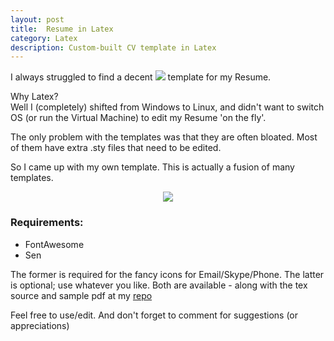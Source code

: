 ```yaml
---
layout: post
title:  Resume in Latex
category: Latex 
description: Custom-built CV template in Latex
---
```


I always struggled to find a decent <img src="https://render.githubusercontent.com/render/math?math=\LaTeX"> template for my Resume. 

Why Latex?  
Well I (completely) shifted from Windows to Linux, and didn't want to switch OS (or run the Virtual Machine) to edit my Resume 'on the fly'.

The only problem with the templates was that they are often bloated. Most of them have extra .sty files that need to be edited.

So I came up with my own template. This is actually a fusion of many templates. 

<p align="center">
<img align="center" src="https://github.com/mmg10/mmg10.github.io/raw/master/assets/img/cv.png">
 </p>



### Requirements:
- FontAwesome
- Sen

The former is required for the fancy icons for Email/Skype/Phone. The latter is optional; use whatever you like. Both are available - along with the tex source and sample pdf at my [repo](https://github.com/mmg10/resume)


Feel free to use/edit. And don't forget to comment for suggestions (or appreciations)  
